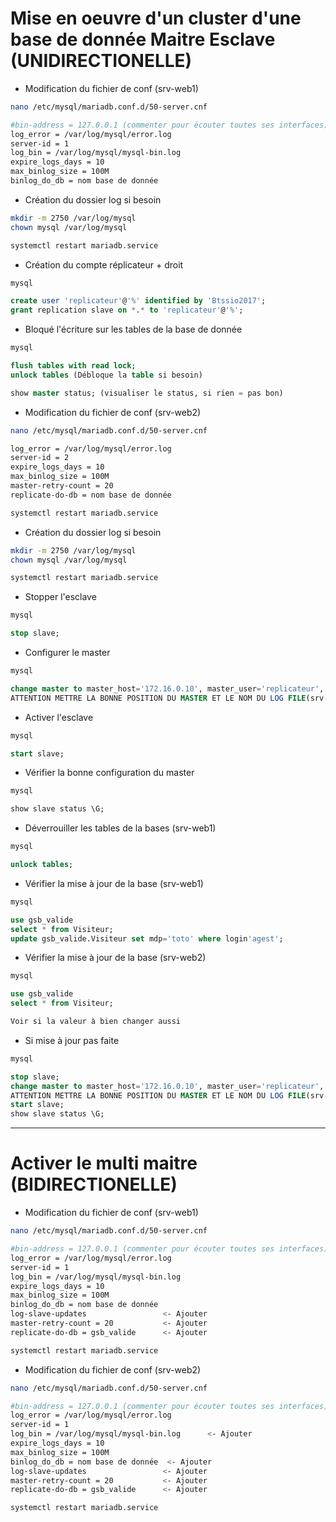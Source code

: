 # Mise en oeuvre d'un cluster d'une base de donnée Maitre Esclave (UNIDIRECTIONELLE)
- Modification du fichier de conf (srv-web1)
````bash
nano /etc/mysql/mariadb.conf.d/50-server.cnf

#bin-address = 127.0.0.1 (commenter pour écouter toutes ses interfaces)
log_error = /var/log/mysql/error.log
server-id = 1
log_bin = /var/log/mysql/mysql-bin.log
expire_logs_days = 10
max_binlog_size = 100M
binlog_do_db = nom base de donnée
````
- Création du dossier log si besoin
````bash
mkdir -m 2750 /var/log/mysql
chown mysql /var/log/mysql

systemctl restart mariadb.service
````
- Création du compte réplicateur + droit
````sql
mysql

create user 'replicateur'@'%' identified by 'Btssio2017';
grant replication slave on *.* to 'replicateur'@'%';
````
- Bloqué l'écriture sur les tables de la base de donnée
````sql
mysql

flush tables with read lock;
unlock tables (Débloque la table si besoin)

show master status; (visualiser le status, si rien = pas bon)
````
- Modification du fichier de conf (srv-web2)
````bash
nano /etc/mysql/mariadb.conf.d/50-server.cnf

log_error = /var/log/mysql/error.log
server-id = 2
expire_logs_days = 10
max_binlog_size = 100M
master-retry-count = 20
replicate-do-db = nom base de donnée

systemctl restart mariadb.service
````
- Création du dossier log si besoin
````bash
mkdir -m 2750 /var/log/mysql
chown mysql /var/log/mysql

systemctl restart mariadb.service
````
- Stopper l'esclave
````sql
mysql

stop slave;
````
- Configurer le master
````sql
mysql

change master to master_host='172.16.0.10', master_user='replicateur', master_password='Btssio2017', master_log_file='mysql-bin.000001', master_log_pos=328;
ATTENTION METTRE LA BONNE POSITION DU MASTER ET LE NOM DU LOG FILE(srv-web1)
````
- Activer l'esclave
````sql
mysql

start slave;
````
- Vérifier la bonne configuration du master
````sql
mysql

show slave status \G;
````
- Déverrouiller les tables de la bases (srv-web1)
````sql
mysql

unlock tables;
````
- Vérifier la mise à jour de la base (srv-web1)
````sql
mysql

use gsb_valide
select * from Visiteur;
update gsb_valide.Visiteur set mdp='toto' where login'agest';
````
- Vérifier la mise à jour de la base (srv-web2)
````sql
mysql

use gsb_valide
select * from Visiteur;

Voir si la valeur à bien changer aussi 
````
- Si mise à jour pas faite
````sql
mysql

stop slave;
change master to master_host='172.16.0.10', master_user='replicateur', master_password='Btssio2017', master_log_file='mysql-bin.000001', master_log_pos=X;
ATTENTION METTRE LA BONNE POSITION DU MASTER ET LE NOM DU LOG FILE(srv-web1)
start slave;
show slave status \G;
````
----------------------------------------------------
# Activer le multi maitre (BIDIRECTIONELLE)
- Modification du fichier de conf (srv-web1)
````bash
nano /etc/mysql/mariadb.conf.d/50-server.cnf

#bin-address = 127.0.0.1 (commenter pour écouter toutes ses interfaces)
log_error = /var/log/mysql/error.log
server-id = 1
log_bin = /var/log/mysql/mysql-bin.log
expire_logs_days = 10
max_binlog_size = 100M
binlog_do_db = nom base de donnée
log-slave-updates                 <- Ajouter
master-retry-count = 20           <- Ajouter
replicate-do-db = gsb_valide      <- Ajouter

systemctl restart mariadb.service
````
- Modification du fichier de conf (srv-web2)
````bash
nano /etc/mysql/mariadb.conf.d/50-server.cnf

#bin-address = 127.0.0.1 (commenter pour écouter toutes ses interfaces)   <- Ajouter
log_error = /var/log/mysql/error.log
server-id = 1
log_bin = /var/log/mysql/mysql-bin.log      <- Ajouter
expire_logs_days = 10
max_binlog_size = 100M
binlog_do_db = nom base de donnée  <- Ajouter
log-slave-updates                 <- Ajouter
master-retry-count = 20           <- Ajouter
replicate-do-db = gsb_valide      <- Ajouter

systemctl restart mariadb.service
````
